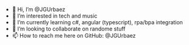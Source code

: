 - 👋 Hi, I’m @JGUrbaez
- 👀 I’m interested in tech and music
- 🌱 I’m currently learning c#, angular (typescript), rpa/bpa integration
- 💞️ I’m looking to collaborate on randome stuff
- 📫 How to reach me here on GitHub: @JGUrbaez

<!---
JGUrbaez/JGUrbaez is a ✨ special ✨ repository because its `README.md` (this file) appears on your GitHub profile.
You can click the Preview link to take a look at your changes.
--->
